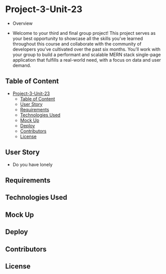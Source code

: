 # Project-3-Unit-23
* Overview
 - Welcome to your third and final group project! This project serves as your best opportunity to showcase all the skills you’ve learned throughout this course and collaborate with the community of developers you’ve cultivated over the past six months. You’ll work with your group to build a performant and scalable MERN stack single-page application that fulfills a real-world need, with a focus on data and user demand. 


## Table of Content
- [Project-3-Unit-23](#project-3-unit-23)
  - [Table of Content](#table-of-content)
  - [User Story](#user-story)
  - [Requirements](#requirements)
  - [Technologies Used](#technologies-used)
  - [Mock Up](#mock-up)
  - [Deploy](#deploy)
  - [Contributors](#contributors)
  - [License](#license)
## User Story
- Do you have lonely  
## Requirements

## Technologies Used

## Mock Up

## Deploy

## Contributors

## License
